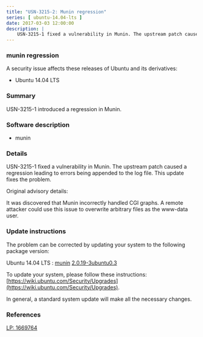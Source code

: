 ```yaml
---
title: "USN-3215-2: Munin regression"
series: [ ubuntu-14.04-lts ]
date: 2017-03-03 12:00:00
description: |
    USN-3215-1 fixed a vulnerability in Munin. The upstream patch caused a regression leading to errors being appended to the log file. This update fixes the problem.
--- 
```

 
### munin regression

A security issue affects these releases of Ubuntu and its derivatives:

* Ubuntu 14.04 LTS

### Summary

USN-3215-1 introduced a regression in Munin. 

### Software description

* munin 

### Details

USN-3215-1 fixed a vulnerability in Munin. The upstream patch caused a regression leading to errors being appended to the log file. This update fixes the problem.

Original advisory details:

 It was discovered that Munin incorrectly handled CGI graphs. A remote attacker could use this issue to overwrite arbitrary files as the www-data user. 

### Update instructions

The problem can be corrected by updating your system to the following package version:

Ubuntu 14.04 LTS
 : [munin](https://launchpad.net/ubuntu/+source/munin) <span> [2.0.19-3ubuntu0.3](https://launchpad.net/ubuntu/+source/munin/2.0.19-3ubuntu0.3) </span> 

To update your system, please follow these instructions: [https://wiki.ubuntu.com/Security/Upgrades](https://wiki.ubuntu.com/Security/Upgrades).

In general, a standard system update will make all the necessary changes. 

### References

 [LP: 1669764](https://launchpad.net/bugs/1669764)
 
